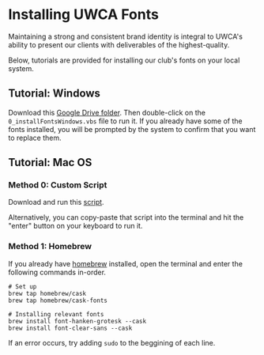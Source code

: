 
# Installing UWCA Fonts

Maintaining a strong and consistent brand identity is integral to UWCA's ability to present our clients with deliverables of the highest-quality.

Below, tutorials are provided for installing our club's fonts on your local system. 

## Tutorial: Windows

Download this [Google Drive folder](https://drive.google.com/drive/folders/1k5VJdbojfc4ONXjF2O__t_es9ppurICe?usp=share_link). Then double-click on the `0_installFontsWindows.vbs` file to run it. If you already have some of the fonts installed, you will be prompted by the system to confirm that you want to replace them.

## Tutorial: Mac OS

### Method 0: Custom Script

Download and run this [script](https://raw.githubusercontent.com/yadavta/uwca/main/fonts/installFontsMac.sh).

Alternatively, you can copy-paste that script into the terminal and hit the "enter" button on your keyboard to run it.

### Method 1: Homebrew

If you already have [homebrew](https://brew.sh) installed, open the terminal and enter the following commands in-order.
```
# Set up
brew tap homebrew/cask
brew tap homebrew/cask-fonts

# Installing relevant fonts
brew install font-hanken-grotesk --cask
brew install font-clear-sans --cask
```
If an error occurs, try adding `sudo` to the beggining of each line.


